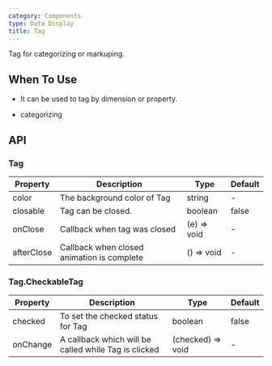 ```yaml
---
category: Components
type: Data Display
title: Tag
---
```


Tag for categorizing or markuping.

## When To Use

- It can be used to tag by dimension or property.

- categorizing

## API

### Tag

| Property     | Description           | Type     | Default      |
|--------------|-----------------------|----------|--------------|
| color        | The background color of Tag | string | - |
| closable     | Tag can be closed.    | boolean  | false        |
| onClose      | Callback when tag was closed | (e) => void| - |
| afterClose   | Callback when closed animation is complete | () => void | - |

### Tag.CheckableTag

| Property     | Description           | Type     | Default      |
|--------------|-----------------------|----------|--------------|
| checked      | To set the checked status for Tag | boolean | false |
| onChange     | A callback which will be called while Tag is clicked | (checked) => void | - |
